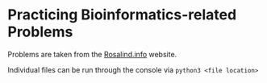 # Practicing Bioinformatics-related Problems

Problems are taken from the [Rosalind.info](https://rosalind.info/problems/locations/) website.

Individual files can be run through the console via `python3 <file location>`